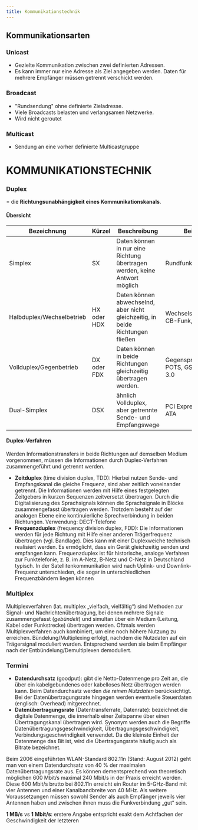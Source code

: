 ```yaml
---
title: Kommunikationstechnik
---
```


Kommunikationsarten
---------------------

### Unicast

* Gezielte Kommunikation zwischen zwei definierten Adressen.
* Es kann immer nur eine Adresse als Ziel angegeben werden. Daten für mehrere Empfänger müssen getrennt verschickt werden.

### Broadcast

* "Rundsendung" ohne definierte Zieladresse.
* Viele Broadcasts belasten und verlangsamen Netzwerke.
* Wird nicht geroutet

### Multicast

* Sendung an eine vorher definierte Multicastgruppe


KOMMUNIKATIONSTECHNIK
=======================

### Duplex
= die **Richtungsunabhängigkeit eines Kommunikationskanals**.

#### Übersicht

Bezeichnung |Kürzel |Beschreibung | Beispiele
----------- |------ |------------ |------------
Simplex|SX|Daten können in nur eine Richtung übertragen werden, keine Antwort möglich| Rundfunk, Pager
Halbduplex/Wechselbetrieb|HX oder HDX|Daten können abwechselnd, aber nicht gleichzeitig, in beide Richtungen fließen|Wechselsprechanlage, CB-Funk, USB bis 2.0
Vollduplex/Gegenbetrieb|DX oder FDX|Daten können in beide Richtungen gleichzeitig übertragen werden.|Gegensprechanlage, POTS, GSM, USB ab 3.0
Dual-Simplex|DSX|ähnlich Vollduplex, aber getrennte Sende- und Empfangswege|PCI Express, Serial ATA

#### Duplex-Verfahren

Werden Informationstransfers in beide Richtungen auf demselben Medium vorgenommen, müssen die Informationen durch Duplex-Verfahren zusammengeführt und getrennt werden. 

* **Zeitduplex** (time division duplex, TDD): Hierbei nutzen Sende- und Empfangskanal die gleiche Frequenz, sind aber zeitlich voneinander getrennt. Die Informationen werden mit Hilfe eines festgelegten Zeitgebers in kurzen Sequenzen zeitversetzt übertragen. Durch die Digitalisierung des Sprachsignals können die Sprachsignale in Blöcke zusammengefasst übertragen werden. Trotzdem besteht auf der analogen Ebene eine kontinuierliche Sprechverbindung in beiden Richtungen. Verwendung: DECT-Telefone
* **Frequenzduplex** (frequency division duplex, FDD): Die Informationen werden für jede Richtung mit Hilfe einer anderen Trägerfrequenz übertragen (vgl. Bandlage). Dies kann mit einer Duplexweiche technisch realisiert werden. Es ermöglicht, dass ein Gerät gleichzeitig senden und empfangen kann.
Frequenzduplex ist für historische, analoge Verfahren zur Funktelefonie, z. B. im A-Netz, B-Netz und C-Netz in Deutschland typisch.
In der Satellitenkommunikation wird nach Uplink- und Downlink-Frequenz unterschieden, die sogar in unterschiedlichen Frequenzbändern liegen können

### Multiplex

Multiplexverfahren (lat. multiplex „vielfach, vielfältig“) sind Methoden zur Signal- und Nachrichtenübertragung, bei denen mehrere Signale zusammengefasst (*gebündelt*) und simultan über ein Medium (Leitung, Kabel oder Funkstrecke) übertragen werden. Oftmals werden Multiplexverfahren auch kombiniert, um eine noch höhere Nutzung zu erreichen. 
Bündelung/Multiplexing erfolgt, nachdem die Nutzdaten auf ein Trägersignal moduliert wurden. 
Entsprechend werden sie beim Empfänger nach der Entbündelung/Demultiplexen demoduliert. 

### Termini

* **Datendurchsatz** (goodput): gibt die Netto-Datenmenge pro Zeit an, die über ein kabelgebundenes oder kabelloses Netz übertragen werden kann. Beim Datendurchsatz werden *die reinen Nutzdaten* berücksichtigt. Bei der Datenübertragungsrate hingegen werden eventuelle Steuerdaten (englisch: Overhead) mitgerechnet.
* **Datenübertragungsrate** (Datentransferrate, Datenrate): bezeichnet die digitale Datenmenge, die innerhalb einer Zeitspanne über einen Übertragungskanal übertragen wird. Synonym werden auch die Begriffe Datenübertragungsgeschwindigkeit, Übertragungsgeschwindigkeit, Verbindungsgeschwindigkeit verwendet. Da die kleinste Einheit der Datenmenge das Bit ist, wird die Übertragungsrate häufig auch als Bitrate bezeichnet. 

Beim 2006 eingeführten WLAN-Standard 802.11n (Stand: August 2012) geht man von einem Datendurchsatz von 40 % der maximalen Datenübertragungsrate aus. Es können dementsprechend von theoretisch möglichen 600 Mbit/s maximal 240 Mbit/s in der Praxis erreicht werden. Diese 600 Mbit/s brutto bei 802.11n erreicht ein Router im 5-GHz-Band mit vier Antennen und einer Kanalbandbreite von 40 MHz. Als weitere Voraussetzungen müssen sowohl Sender als auch Empfänger jeweils vier Antennen haben und zwischen ihnen muss die Funkverbindung „gut“ sein.

**1 MB/s** vs **1 Mbit/s**: erstere Angabe entspricht exakt dem Achtfachen der Geschwindigkeit der letzteren